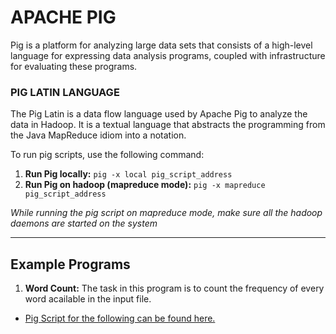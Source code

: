 # APACHE PIG

Pig is a platform for analyzing large data sets that consists of a high-level language for express­ing data analysis programs, coupled with infrastructure for evaluating these programs.

### PIG LATIN LANGUAGE

The Pig Latin is a data flow language used by Apache Pig to analyze the data in Hadoop. It is a textual language that abstracts the programming from the Java MapReduce idiom into a notation.

To run pig scripts, use the following command: 
1. **Run Pig locally:** `pig -x local pig_script_address`
2. **Run Pig on hadoop (mapreduce mode):** `pig -x mapreduce pig_script_address`

*While running the pig script on mapreduce mode, make sure all the hadoop daemons are started on the system*

---

## **Example Programs**

1. **Word Count:** The task in this program is to count the frequency of every word acailable in the input file.
- [Pig Script for the following can be found here.](https://github.com/Raveesh1505/BigData-Training/tree/main/Apache_Pig/word_count)